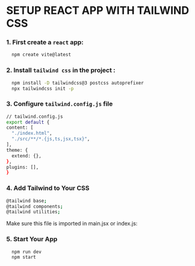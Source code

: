 # SETUP REACT APP WITH TAILWIND CSS

### 1. First create a `react` app:
  ```bash
    npm create vite@latest
  ```

### 2. Install `tailwind css` in the project :
  ```bash
    npm install -D tailwindcss@3 postcss autoprefixer
    npx tailwindcss init -p
  ```

### 3. Configure `tailwind.config.js` file
  ```bash
  // tailwind.config.js
export default {
  content: [
    "./index.html",
    "./src/**/*.{js,ts,jsx,tsx}",
  ],
  theme: {
    extend: {},
  },
  plugins: [],
}
  ```

### 4. Add Tailwind to Your CSS
```bash
@tailwind base;
@tailwind components;
@tailwind utilities;
```
Make sure this file is imported in main.jsx or index.js:

### 5. Start Your App
```bash
  npm run dev
  npm start
```
